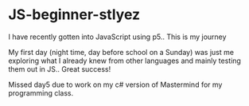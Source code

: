 # JS-beginner-stlyez
I have recently gotten into JavaScript using p5.. This is my journey

My first day (night time, day before school on a Sunday) was just me exploring what I already knew from other languages and mainly testing them out in JS.. Great success!

Missed day5 due to work on my c# version of Mastermind for my programming class.
